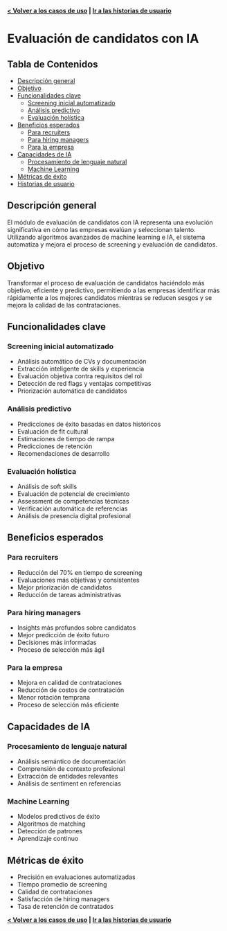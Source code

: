 **[< Volver a los casos de uso](./uc_0.moc.md) | [Ir a las historias de usuario](./us_20.moc.md)**

# Evaluación de candidatos con IA

## Tabla de Contenidos
- [Descripción general](#descripción-general)
- [Objetivo](#objetivo)
- [Funcionalidades clave](#funcionalidades-clave)
  - [Screening inicial automatizado](#screening-inicial-automatizado)
  - [Análisis predictivo](#análisis-predictivo)
  - [Evaluación holística](#evaluación-holística)
- [Beneficios esperados](#beneficios-esperados)
  - [Para recruiters](#para-recruiters)
  - [Para hiring managers](#para-hiring-managers)
  - [Para la empresa](#para-la-empresa)
- [Capacidades de IA](#capacidades-de-ia)
  - [Procesamiento de lenguaje natural](#procesamiento-de-lenguaje-natural)
  - [Machine Learning](#machine-learning)
- [Métricas de éxito](#métricas-de-éxito)
- [Historias de usuario](#historias-de-usuario)

## Descripción general
El módulo de evaluación de candidatos con IA representa una evolución significativa en cómo las empresas evalúan y seleccionan talento. Utilizando algoritmos avanzados de machine learning e IA, el sistema automatiza y mejora el proceso de screening y evaluación de candidatos.

## Objetivo
Transformar el proceso de evaluación de candidatos haciéndolo más objetivo, eficiente y predictivo, permitiendo a las empresas identificar más rápidamente a los mejores candidatos mientras se reducen sesgos y se mejora la calidad de las contrataciones.

## Funcionalidades clave

### Screening inicial automatizado
- Análisis automático de CVs y documentación
- Extracción inteligente de skills y experiencia
- Evaluación objetiva contra requisitos del rol
- Detección de red flags y ventajas competitivas
- Priorización automática de candidatos

### Análisis predictivo
- Predicciones de éxito basadas en datos históricos
- Evaluación de fit cultural
- Estimaciones de tiempo de rampa
- Predicciones de retención
- Recomendaciones de desarrollo

### Evaluación holística
- Análisis de soft skills
- Evaluación de potencial de crecimiento
- Assessment de competencias técnicas
- Verificación automática de referencias
- Análisis de presencia digital profesional

## Beneficios esperados

### Para recruiters
- Reducción del 70% en tiempo de screening
- Evaluaciones más objetivas y consistentes
- Mejor priorización de candidatos
- Reducción de tareas administrativas

### Para hiring managers
- Insights más profundos sobre candidatos
- Mejor predicción de éxito futuro
- Decisiones más informadas
- Proceso de selección más ágil

### Para la empresa
- Mejora en calidad de contrataciones
- Reducción de costos de contratación
- Menor rotación temprana
- Proceso de selección más eficiente

## Capacidades de IA

### Procesamiento de lenguaje natural
- Análisis semántico de documentación
- Comprensión de contexto profesional
- Extracción de entidades relevantes
- Análisis de sentiment en referencias

### Machine Learning
- Modelos predictivos de éxito
- Algoritmos de matching
- Detección de patrones
- Aprendizaje continuo

## Métricas de éxito
- Precisión en evaluaciones automatizadas
- Tiempo promedio de screening
- Calidad de contrataciones
- Satisfacción de hiring managers
- Tasa de retención de contratados

**[< Volver a los casos de uso](./uc_0.moc.md) | [Ir a las historias de usuario](./us_20.moc.md)**
